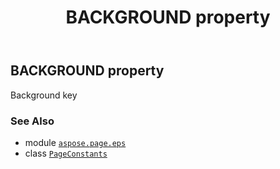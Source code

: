 ﻿---
title: BACKGROUND property
second_title: Aspose.Page for Python via .NET API References
description: 
type: docs
weight: 50
url: /python-net/aspose.page.eps/pageconstants/background/
is_root: false
---

## BACKGROUND property


Background key

### See Also
* module [`aspose.page.eps`](../../)
* class [`PageConstants`](/page/python-net/aspose.page.eps/pageconstants)
